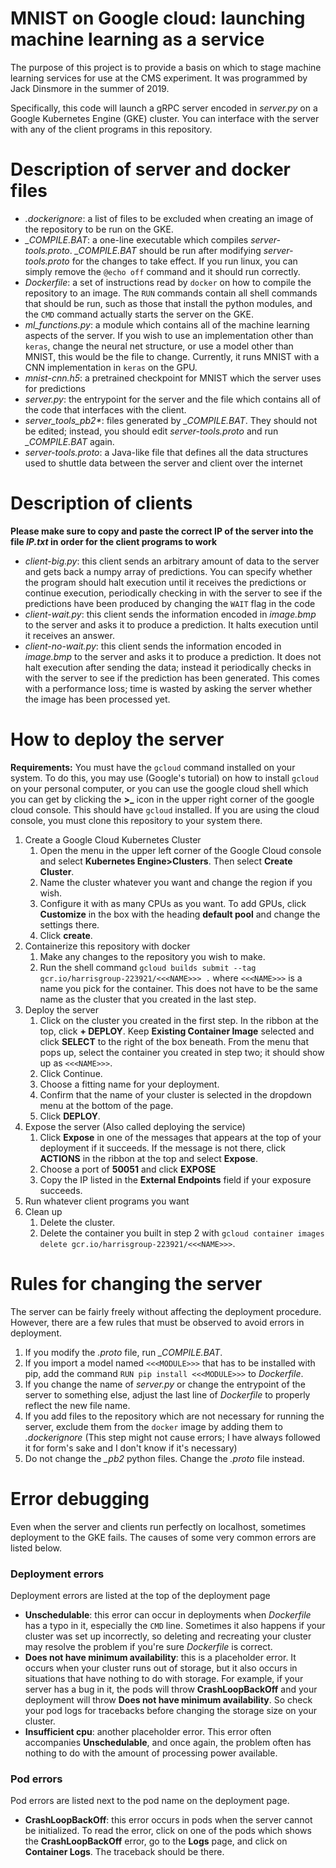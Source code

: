 # MNIST on Google cloud: launching machine learning as a service
The purpose of this project is to provide a basis on which to stage machine learning services for use at the CMS experiment. It was programmed by Jack Dinsmore in the summer of 2019.

Specifically, this code will launch a gRPC server encoded in *server.py* on a Google Kubernetes Engine (GKE) cluster. You can interface with the server with any of the client programs in this repository.

# Description of server and docker files
- *.dockerignore*: a list of files to be excluded when creating an image of the repository to be run on the GKE.
- *_COMPILE.BAT*: a one-line executable which compiles *server-tools.proto*. *_COMPILE.BAT* should be run after modifying *server-tools.proto* for the changes to take effect. If you run linux, you can simply remove the `@echo off` command and it should run correctly.
- *Dockerfile*: a set of instructions read by `docker` on how to compile the repository to an image. The `RUN` commands contain all shell commands that should be run, such as those that install the python modules, and the `CMD` command actually starts the server on the GKE.
- *ml_functions.py*: a module which contains all of the machine learning aspects of the server. If you wish to use an implementation other than `keras`, change the neural net structure, or use a model other than MNIST, this would be the file to change. Currently, it runs MNIST with a CNN implementation in `keras` on the GPU.
- *mnist-cnn.h5*: a pretrained checkpoint for MNIST which the server uses for predictions
- *server.py*: the entrypoint for the server and the file which contains all of the code that interfaces with the client.
- *server_tools_pb2\**: files generated by *_COMPILE.BAT*. They should not be edited; instead, you should edit *server-tools.proto* and run *_COMPILE.BAT* again.
- *server-tools.proto*: a Java-like file that defines all the data structures used to shuttle data between the server and client over the internet


# Description of clients
**Please make sure to copy and paste the correct IP of the server into the file *IP.txt* in order for the client programs to work**
- *client-big.py*: this client sends an arbitrary amount of data to the server and gets back a numpy array of predictions. You can specify whether the program should halt execution until it receives the predictions or continue execution, periodically checking in with the server to see if the predictions have been produced by changing the `WAIT` flag in the code
- *client-wait.py*: this client sends the information encoded in *image.bmp* to the server and asks it to produce a prediction. It halts execution until it receives an answer.
- *client-no-wait.py*: this client sends the information encoded in *image.bmp* to the server and asks it to produce a prediction. It does not halt execution after sending the data; instead it periodically checks in with the server to see if the prediction has been generated. This comes with a performance loss; time is wasted by asking the server whether the image has been processed yet.


# How to deploy the server
**Requirements:** You must have the `gcloud` command installed on your system. To do this, you may use (Google's tutorial) on how to install `gcloud` on your personal computer, or you can use the google cloud shell which you can get by clicking the **>_** icon in the upper right corner of the google cloud console. This should have `gcloud` installed. If you are using the cloud console, you must clone this repository to your system there.
1. Create a Google Cloud Kubernetes Cluster
    1. Open the menu in the upper left corner of the Google Cloud console and select **Kubernetes Engine>Clusters**. Then select **Create Cluster**. 
    2. Name the cluster whatever you want and change the region if you wish.
    3. Configure it with as many CPUs as you want. To add GPUs, click **Customize** in the box with the heading **default pool** and change the settings there.
    5. Click **create**.
2. Containerize this repository with docker
    1. Make any changes to the repository you wish to make.
    2. Run the shell command `gcloud builds submit --tag gcr.io/harrisgroup-223921/<<<NAME>>> .` where `<<<NAME>>>` is a name you pick for the container. This does not have to be the same name as the cluster that you created in the last step.
3. Deploy the server
    1. Click on the cluster you created in the first step. In the ribbon at the top, click **+ DEPLOY**. Keep **Existing Container Image** selected and click **SELECT** to the right of the box beneath. From the menu that pops up, select the container you created in step two; it should show up as `<<<NAME>>>`.
    2. Click Continue.
    3. Choose a fitting name for your deployment.
    4. Confirm that the name of your cluster is selected in the dropdown menu at the bottom of the page. 
    5. Click **DEPLOY**.
4. Expose the server (Also called deploying the service)
    1. Click **Expose** in one of the messages that appears at the top of your deployment if it succeeds. If the message is not there, click **ACTIONS** in the ribbon at the top and select **Expose**.
    2. Choose a port of **50051** and click **EXPOSE**
    3. Copy the IP listed in the **External Endpoints** field if your exposure succeeds.
5. Run whatever client programs you want
6. Clean up
    1. Delete the cluster.
    2. Delete the container you built in step 2 with `gcloud container images delete gcr.io/harrisgroup-223921/<<<NAME>>>`.

# Rules for changing the server
The server can be fairly freely without affecting the deployment procedure. However, there are a few rules that must be observed to avoid errors in deployment.

1. If you modify the *.proto* file, run *_COMPILE.BAT*. 
2. If you import a model named `<<<MODULE>>>` that has to be installed with pip, add the command `RUN pip install <<<MODULE>>>` to *Dockerfile*.
3. If you change the name of *server.py* or change the entrypoint of the server to something else, adjust the last line of *Dockerfile* to properly reflect the new file name.
4. If you add files to the repository which are not necessary for running the server, exclude them from the `docker` image by adding them to *.dockerignore* (This step might not cause errors; I have always followed it for form's sake and I don't know if it's necessary)
5. Do not change the *_pb2* python files. Change the *.proto* file instead.

# Error debugging
Even when the server and clients run perfectly on localhost, sometimes deployment to the GKE fails. The causes of some very common errors are listed below.
### Deployment errors
Deployment errors are listed at the top of the deployment page
- **Unschedulable**: this error can occur in deployments when *Dockerfile* has a typo in it, especially the `CMD` line. Sometimes it also happens if your cluster was set up incorrectly, so deleting and recreating your cluster may resolve the problem if you're sure *Dockerfile* is correct. 
- **Does not have minimum availability**: this is a placeholder error. It occurs when your cluster runs out of storage, but it also occurs in situations that have nothing to do with storage. For example, if your server has a bug in it, the pods will throw **CrashLoopBackOff** and your deployment will throw **Does not have minimum availability**. So check your pod logs for tracebacks before changing the storage size on your cluster.
- **Insufficient cpu**: another placeholder error. This error often accompanies **Unschedulable**, and once again, the problem often has nothing to do with the amount of processing power available.

### Pod errors
Pod errors are listed next to the pod name on the deployment page.
- **CrashLoopBackOff**: this error occurs in pods when the server cannot be initialized. To read the error, click on one of the pods which shows the **CrashLoopBackOff** error, go to the **Logs** page, and click on **Container Logs**. The traceback should be there.